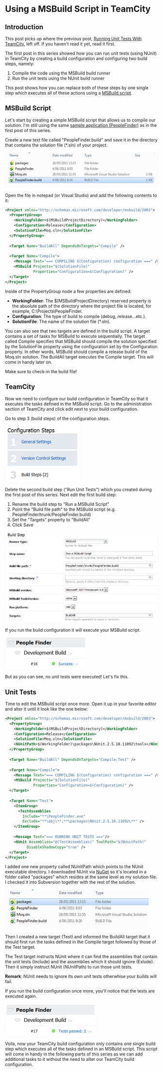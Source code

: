 # Using a MSBuild Script in TeamCity

## Introduction

This post picks up where the previous post, [Running Unit Tests With TeamCity](../part-1/README.md), left off. If you haven't read it yet, read it first.

The first post in this series showed how you can run unit tests (using NUnit) in TeamCity by creating a build configuration and configuring two build steps, namely:

1. Compile the code using the MSBuild build runner
2. Run the unit tests using the NUnit build runner

This post shows how you can replace both of these steps by one single step which executes all of these actions using a [MSBuild script](<http://msdn.microsoft.com/en-us/library/wea2sca5(VS.90).aspx>).

## MSBuild Script

Let's start by creating a simple MSBuild script that allows us to compile our solution. I'm still using the same [sample application (PeopleFinder)](https://github.com/geersch/NUnitMoq) as in the first post of this series.

Create a new text file called "PeopleFinder.build" and save it in the directory that contains the solution file (\*.sln) of your project.

![MSBuild Script](images/msbuild.png "MSBuild Script")

Open the file in notepad (or Visual Studio) and add the following contents to it:

```xml
<Project xmlns="http://schemas.microsoft.com/developer/msbuild/2003">
  <PropertyGroup>
    <WorkingFolder>$(MSBuildProjectDirectory)</WorkingFolder>
    <Configuration>Release</Configuration>
    <SolutionFile>Moq.sln</SolutionFile>
  </PropertyGroup>

  <Target Name="BuildAll" DependsOnTargets="Compile" />

  <Target Name="Compile">
    <Message Text="=== COMPILING $(Configuration) configuration ===" />
    <MSBuild Projects="$(SolutionFile)"
             Properties="Configuration=$(Configuration)" />
  </Target>
</Project>
```

Inside of the PropertyGroup node a few properties are defined:

- **WorkingFolder**: The $(MSBuildProjectDirectory) reserved property is the absolute path of the directory where the project file is located, for example, C:\\Projects\\PeopleFinder.
- **Configuration**: The type of build to compile (debug, release...etc.).
- **SolutionFile**: The name of the solution file (\*.sln).

You can also see that two targets are defined in the build script. A target contains a set of tasks for MSBuild to execute sequentially. The target called Compile specifies that MSBuild should compile the solution specified by the SolutionFile property using the configuration set by the Configuration property. In other words, MSBuild should compile a release build of the Moq.sln solution. The BuildAll target executes the Compile target. This will come in handy later on.

Make sure to check-in the build file!

## TeamCity

Now we need to configure our build configuration in TeamCity so that it executes the tasks defined in the MSBuild script. Go to the administration section of TeamCity and click edit next to your build configuration.

Go to step 3 (build steps) of the configuration steps.

![Configuration Steps](images/msbuild3.png "Configuration Steps")

Delete the second build step ("Run Unit Tests") which you created during the first post of this series. Next edit the first build step:

1. Rename the build step to "Run a MSBuild Script"
2. Point the "Build file path" to the MSBuild script (e.g. PeopleFinder/trunk/PeopleFinder.build)
3. Set the "Targets" property to "BuildAll"
4. Click Save

![MSBuild Build Step](images/msbuild4.png "MSBuild Build Step")

If you run the build configuration it will execute your MSBuild script.

![Run Build Configuration](images/msbuild5.png "Run Build Configuration")

But as you can see, no unit tests were executed! Let's fix this.

## Unit Tests

Time to edit the MSBuild script once more. Open it up in your favorite editor and alter it until it look like the one below:

```xml
<Project xmlns="http://schemas.microsoft.com/developer/msbuild/2003">
  <PropertyGroup>
    <WorkingFolder>$(MSBuildProjectDirectory)</WorkingFolder>
    <Configuration>Release</Configuration>
    <SolutionFile>Moq.sln</SolutionFile>
    <NUnitPath>$(WorkingFolder)\packages\NUnit.2.5.10.11092\tools</NUnitPath>
  </PropertyGroup>

  <Target Name="BuildAll" DependsOnTargets="Compile;Test" />

  <Target Name="Compile">
    <Message Text="=== COMPILING $(Configuration) configuration ===" />
    <MSBuild Projects="$(SolutionFile)"
             Properties="Configuration=$(Configuration)" />
  </Target>

  <Target Name="Test">
    <ItemGroup>
      <TestAssemblies
        Include="**\PeopleFinder.exe"
        Exclude="**\obj\**;**\packages\NUnit.2.5.10.11092\**" />
    </ItemGroup>

    <Message Text="=== RUNNING UNIT TESTS ==="/>
    <NUnit Assemblies="@(TestAssemblies)" ToolPath="$(NUnitPath)"
          DisableShadowCopy="true" />
  </Target>
</Project>
```

I added one new property called NUnitPath which points to the NUnit executable directory. I downloaded NUnit via [NuGet](http://www.hanselman.com/blog/IntroducingNuPackPackageManagementForNETAnotherPieceOfTheWebStack.aspx) so it's located in a folder called "packages" which resides at the same level as my solution file. I checked it into Subversion together with the rest of the solution.

![Packages folder](images/msbuild6.png "Packages folder")

Then I created a new target (Test) and informed the BuildAll target that it should first run the tasks defined in the Compile target followed by those of the Test target.

The Test target instructs NUnit where it can find the assemblies that contain the unit tests (Include) and the assemblies which it should ignore (Exlude). Then it simply instruct NUnit (NUnitPath) to run those unit tests.

**Remark**: NUnit needs to ignore its own unit tests otherwhise your builds will fail.

If you run the build configuration once more, you'll notice that the tests are executed again.

![Tests Passed](images/msbuild7.png "Tests Passed")

Voila, now your TeamCity build configuration only contains one single build step which executes all of the tasks defined in an MSBuild script. This script will come in handy in the following parts of this series as we can add additional tasks to it without the need to alter our TeamCity build configuration.
